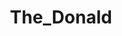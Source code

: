 ---
title: The_Donald
crosslinks:
- conspiracy
- AskThe_Donald
- worldnews
- pics
- news
- AskReddit
- IAmA
- tucker_carlson
- Le_Pen
- WikiLeaks
- TheRightBoycott
- all
- MarchAgainstTrump
- place
- videos
- announcements
- todayilearned
- AskTrumpSupporters
---